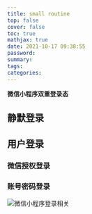 ```yaml
---
title: small routine
top: false
cover: false
toc: true
mathjax: true
date: 2021-10-17 09:38:55
password:
summary:
tags:
categories:
---
```


**微信小程序双重登录态**
## 静默登录
## 用户登录
### 微信授权登录
### 账号密码登录
![微信小程序登录相关](https://pic1.zhimg.com/v2-aa732f567646a0f9debbbae85d769864_r.jpg)
